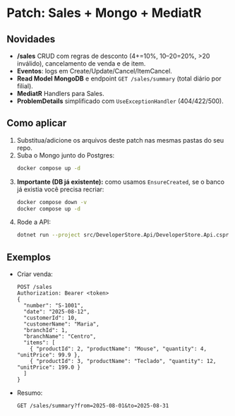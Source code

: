 # Patch: Sales + Mongo + MediatR

## Novidades
- **/sales** CRUD com regras de desconto (4+=10%, 10–20=20%, >20 inválido), cancelamento de venda e de item.
- **Eventos**: logs em Create/Update/Cancel/ItemCancel.
- **Read Model MongoDB** e endpoint `GET /sales/summary` (total diário por filial).
- **MediatR** Handlers para Sales.
- **ProblemDetails** simplificado com `UseExceptionHandler` (404/422/500).

## Como aplicar
1. Substitua/adicione os arquivos deste patch nas mesmas pastas do seu repo.
2. Suba o Mongo junto do Postgres:
   ```bash
   docker compose up -d
   ```
3. **Importante (DB já existente):** como usamos `EnsureCreated`, se o banco já existia você precisa recriar:
   ```bash
   docker compose down -v
   docker compose up -d
   ```
4. Rode a API:
   ```bash
   dotnet run --project src/DeveloperStore.Api/DeveloperStore.Api.csproj
   ```

## Exemplos
- Criar venda:
  ```http
  POST /sales
  Authorization: Bearer <token>
  {
    "number": "S-1001",
    "date": "2025-08-12",
    "customerId": 10,
    "customerName": "Maria",
    "branchId": 1,
    "branchName": "Centro",
    "items": [
      { "productId": 2, "productName": "Mouse", "quantity": 4, "unitPrice": 99.9 },
      { "productId": 3, "productName": "Teclado", "quantity": 12, "unitPrice": 199.0 }
    ]
  }
  ```
- Resumo:
  ```http
  GET /sales/summary?from=2025-08-01&to=2025-08-31
  ```
